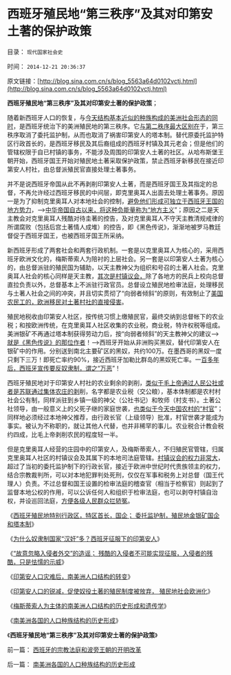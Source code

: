 # 西班牙殖民地“第三秩序”及其对印第安土著的保护政策

目录： `现代国家社会史` 

时间： `2014-12-21 20:36:37` 

原文链接：[http://blog.sina.com.cn/s/blog_5563a64d0102vctj.html](http://blog.sina.com.cn/s/blog_5563a64d0102vctj.html)

**西班牙殖民地“第三秩序”及其对印第安土著的保护政策**；

随着新西班牙人口的恢复，与[今天结构基本近似的种族构成的美洲社会形态的同时](../../../2014/11/25/波旁王朝国进民退制造分裂，教科书中“多洛雷斯的呼声”的误导.md)，是西班牙统治下的美洲殖民地的第三秩序。它[与第二秩序最大区别在](../../../2014/12/13/西班牙统治墨西哥的第一秩序及委托监护制.md)于，第三秩序取消了委托监护制，从而也取消了祸害印第安人的塔本制。替代原委托监护特区行政首长的，是西班牙移民及其后裔组成的西班牙村镇及其元老会；但是他们的管辖权限于自已村镇的事务，不能涉及周围的印第安人土著的社区。从哈布斯堡王朝开始，西班牙国王开始对殖民地土著采取保护政策，禁止西班牙新移民在接近印第安人村社，由总督派殖民官直接处理土著事务。

并不是说西班牙帝国从此不再剥削印第安人土著，而是西班牙国王及其指定的总督，不再允许经过西班牙移民的中间层，即克里奥耳人出面去处理土著事务。原因一是为了抑制克里奥耳人对本地社会的控制，[避免他们形成可独立于西班牙王国的地方势力](../../../2014/11/24/西班牙美洲殖民地的政治平衡，有信仰的人民对国王的忠诚.md)，——>[中华帝国自古以来，将这种负能量称为“地方主义](../../../2013/2/1/不排外不叫人权，不排外不叫自治；不叫私有财产.md)”；原因之二是天主教会对克里奥耳人残酷对待圭著的控告，及对克里奥耳人不守天主教清规戒律的所谓腐败（包括后宫土著情人成堆）的控告，即《黑色传说》，渐渐地被罗马教廷督促于西班牙国王，也被西班牙国王所采纳。

新西班牙形成了两套社会和两套行政机制。一套是以克里奥耳人为核心的，采用西班牙欧洲文化的，梅斯蒂索人为陪衬的上层社会。另一套是以印第安人土著为核心的，由总督派驻的殖民国为辅助，以天主教神父为组织和号召的土著人社会。克里奥耳人社会的核心同样是天主教，[其次是村镇议会，](../../../2012/1/7/特色民主派不愿承认中国的民主努力.md)除了各地方的民兵上校向总督直拉负责以外，总督基本上不派驻行政官员。总督设立殖民地检审法庭，处理移民与土著人社会之间的冲突，并且切实贯彻了“向弱者倾斜”的原则，有效制止了[美国农民工的，欧洲移民对土著村社的直接侵害](../../../2011/9/28/以色列定居点与北美移民的“擅占村”和家庭牌半自动步枪.md)。

殖民地税收由印第安人社区，按传统习惯上缴殖民官，最终交纳到总督帐下的农业税；和按欧洲传统，在克里奥耳人社区收集的农业税，商业税，特许权税等组成。美洲银矿不再通过塔本制获得劳动力后，按“向弱者倾斜”的天主教神父的建议——>[就是《黑色传说》的那位作者](../../../2014/12/14/西班牙殖民地特别行政区，特区首长，国企建设，印第安人税负；.md)！——>西班牙开始从非洲购买黑奴，替代印第安人在银矿中的作用。分别送到南北主要矿区的黑奴，共约100万。在墨西哥的黑奴一度只剩下三万！即死亡率约90%，接近西班牙加勒比群岛的黑奴死亡率。一[百多年后，西班牙宣传要反奴隶制，谓之“万恶](../../../2011/1/19/“妖魔化美国”有全球“统一战线”.md)”！

西班牙殖民地对于印第安人村社的农业剩余的剥削，[类似于毛上帝通过人民公社或者是苏联通过集体农庄的剥](../../../2014/3/23/为什么古拉格群岛会比毛主席的人民公社会惨烈一百倍？.md)削，名字都是农业税（交公粮），基本体制都是农村村社会公有制，同样派驻到乡镇一级的神父（公社书记）和牧师（村支书）。土著公社领导，由一般意义上的父死子继的家庭世袭，[也类似于今天中国农村的“村官](../../../2011/5/16/村镇民主改革的成功与黑社会.md)”；同样地必须经过本地神父推荐，由行政长官（上级领导）批准，村官世袭才能成为事实。被认为不称职的，就让其他人代替，也并非稀罕的事儿。农业税合计教会税约四成，比毛上帝剥削农民的程度轻一半。

但是克里奥耳人经营的庄园中的印第安人，及梅斯蒂索人，不归殖民官管辖，归属克里奥耳人社区的村镇议会及其属下的本地司法庭管辖。[村镇议会的权力非常大](../../../2011/5/16/村镇民主改革的成功与黑社会.md)，超过了当初的委托监护制下的行政长官，接近于欧洲中世纪时代贵族领主的权力，结合宗教裁判所，可以对本地犯罪判处死刑，仅仅在军事和税务上对总督（国王代理人）负责。不过总督和国王设置的检审法庭的稽查官（相当于检察官）则起到了监督本地公权的作用，可以公诉任何人和组织于检审法庭，也可以剥夺村镇自治权，并设巡回法庭，[方便各级人民群众拦轿冤](../../../2014/7/21/唐彗上访案中的民粹，公知，和“我是弱者我怕谁”的“正义”.md)。

《[西班牙殖民地特别行政区，特区首长，国企；
委托监护制，殖民地金银矿国企和塔本制](../../../2014/12/14/西班牙殖民地特别行政区，特区首长，国企建设，印第安人税负；.md)》

《[为什么奴隶制国家“汉奸”多？西班牙征服下的印第安人](../../../2014/12/15/奴隶制国家“汉奸”多？西班牙征服下的印第安人.md)》

《[“故意忽略入侵者外交”的造谣；
残酷的入侵者不可能实现征服，入侵者的残酷，只是怯懦的示威](../../../2014/12/16/西班牙人凭外交手段，征服了墨西哥和印加帝国.md)》

《[印第安人口灾难后，南美洲人口结构的转变](../../../2014/12/17/印第安人口灾难后，南美洲人口结构的转变；.md)》

《[印第安人口的锐减，促使奴役土著的殖民制度被放弃，
殖民地社会欧洲化](../../../2014/12/18/剖析印第安人口的灾难和美洲的欧洲化；.md)》

《[梅斯蒂索人为主体的南美洲人口结构的历史形成和遗传学](../../../2014/12/19/梅斯蒂索人为主体的南美洲人口结构的历史形成和遗传学.md)》

《[南美洲各国的人口种族结构的历史形成](../../../2014/12/20/南美洲各国的人口种族结构的历史形成.md)》

《**西班牙殖民地“第三秩序”及其对印第安土著的保护政策**》

前一篇： [西班牙的宗教法庭和波旁王朝的开明改革](../../../2014/12/22/西班牙的宗教法庭和波旁王朝的开明改革.md)

后一篇： [南美洲各国的人口种族结构的历史形成](../../../2014/12/20/南美洲各国的人口种族结构的历史形成.md)

